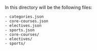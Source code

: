 In this directory will be the following files:
```
- categories.json
- core-courses.json
- electives.json
- sports.json
- core-courses/
- electives/
- sports/
```
